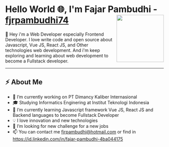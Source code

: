 # Hello World :globe_with_meridians:, I'm Fajar Pambudhi - [fjrpambudhi74](https://fjrpambudhi74.now.sh/) <img align="right" width="150" height="150" src="https://media.giphy.com/media/du3J3cXyzhj75IOgvA/giphy.gif">
:clap: Hey i'm a Web Developer especially Frontend Developer. I love write code and open source about Javascript, Vue JS, React JS, and Other technologies web development. And i'm keep exploring and learning about web development to become a Fullstack developer. 

---
## :zap: About Me
- 🔭 I’m currently working on PT Dimancy Kaliber Internasional
- :mortar_board: Studying Informatics Enginering at Institut Teknologi Indonesia
- 🌱 I’m currently learning Javascript framework Vue JS, React JS and Backend languages to become Fullstack Developer
- :bulb:  I love innovation and new technologies
- 🤔 I’m looking for new challenge for a new jobs 
- 📫 You can contact me fjrpambudhi@hotmail.com or find in https://id.linkedin.com/in/fajar-pambudhi-4ba044175 

